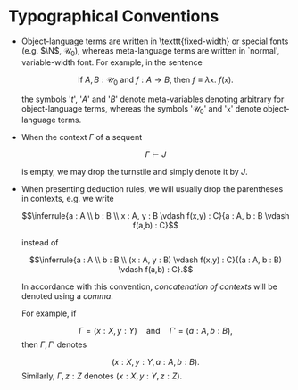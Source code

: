 # Typographical Conventions

* Object-language terms are written in \texttt{fixed-width} or special fonts
  (e.g. $\N$, $\mathcal{U}_0$), whereas meta-language terms are written in `normal',
  variable-width font. For example, in the sentence

  $$\text{If $A,B : \mathcal{U}_0$ and $f : A \rightarrow B$, then $f \equiv \lambda \texttt{x}.\
  f(\texttt{x})$}.$$

  the symbols '$t$', '$A$' and '$B$' denote meta-variables denoting arbitrary for object-language
  terms, whereas the symbols '$\mathcal{U}_0$' and '$\texttt{x}$' denote object-language terms.

* When the context $\Gamma$ of a sequent

  $$\Gamma \vdash J$$

  is empty, we may drop the turnstile and simply denote it by $J$.

* When presenting deduction rules, we will usually drop the parentheses in
  contexts, e.g. we write

  $$\inferrule{a : A \\ b : B \\ x : A, y : B \vdash f(x,y) : C}{a : A,
  b : B \vdash f(a,b) : C}$$

  instead of

  $$\inferrule{a : A \\ b : B \\ (x : A, y : B) \vdash f(x,y) : C}{(a : A,
  b : B) \vdash f(a,b) : C}.$$

  In accordance with this convention, *concatenation of contexts* will be
  denoted using a *comma*.

  For example, if
  
  $$\Gamma = (x : X, y : Y)\quad \text{and}\quad \Gamma' = (a : A, b : B),$$
  then $\Gamma, \Gamma'$ denotes
  
  $$(x : X, y : Y, a : A, b : B).$$
  Similarly, $\Gamma, z : Z$ denotes $(x : X, y : Y, z : Z)$.
